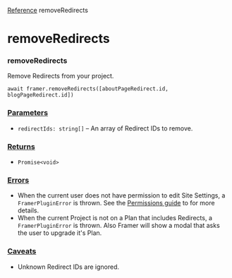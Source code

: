 [Reference](https://www.framer.com/developers/reference)
removeRedirects
# removeRedirects
### removeRedirects
Remove Redirects from your project.
```
await framer.removeRedirects([aboutPageRedirect.id, blogPageRedirect.id])
```

### [Parameters](https://www.framer.com/developers/reference/plugins-redirects-remove-redirects#parameters)
  * `redirectIds: string[]` – An array of Redirect IDs to remove.


### [Returns](https://www.framer.com/developers/reference/plugins-redirects-remove-redirects#returns)
  * `Promise<void>`


### [Errors](https://www.framer.com/developers/reference/plugins-redirects-remove-redirects#errors)
  * When the current user does not have permission to edit Site Settings, a `FramerPluginError` is thrown. See the [Permissions guide](https://www.framer.com/developers/plugins-permissions) to for more details.
  * When the current Project is not on a Plan that includes Redirects, a `FramerPluginError` is thrown. Also Framer will show a modal that asks the user to upgrade it's Plan.


### [Caveats](https://www.framer.com/developers/reference/plugins-redirects-remove-redirects#caveats)
  * Unknown Redirect IDs are ignored.


